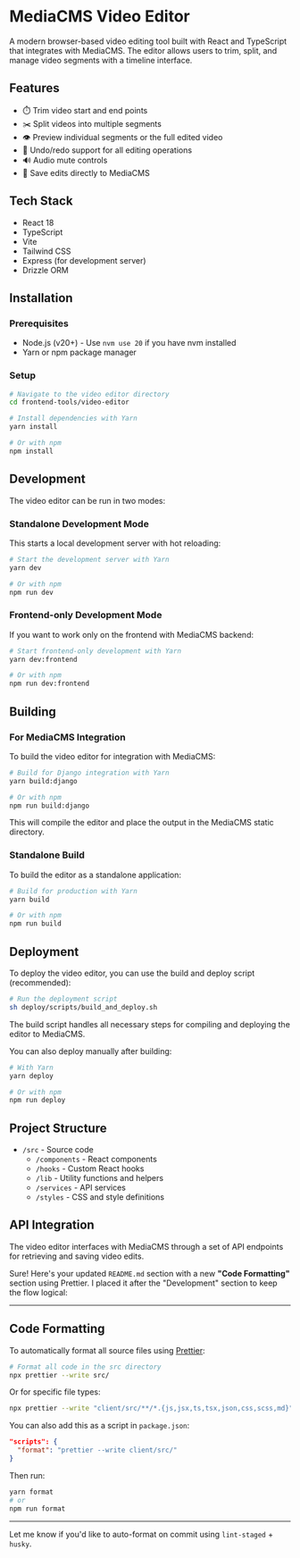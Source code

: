 # MediaCMS Video Editor

A modern browser-based video editing tool built with React and TypeScript that integrates with MediaCMS. The editor allows users to trim, split, and manage video segments with a timeline interface.

## Features

-   ⏱️ Trim video start and end points
-   ✂️ Split videos into multiple segments
-   👁️ Preview individual segments or the full edited video
-   🔄 Undo/redo support for all editing operations
-   🔊 Audio mute controls
-   💾 Save edits directly to MediaCMS

## Tech Stack

-   React 18
-   TypeScript
-   Vite
-   Tailwind CSS
-   Express (for development server)
-   Drizzle ORM

## Installation

### Prerequisites

-   Node.js (v20+) - Use `nvm use 20` if you have nvm installed
-   Yarn or npm package manager

### Setup

```bash
# Navigate to the video editor directory
cd frontend-tools/video-editor

# Install dependencies with Yarn
yarn install

# Or with npm
npm install
```

## Development

The video editor can be run in two modes:

### Standalone Development Mode

This starts a local development server with hot reloading:

```bash
# Start the development server with Yarn
yarn dev

# Or with npm
npm run dev
```

### Frontend-only Development Mode

If you want to work only on the frontend with MediaCMS backend:

```bash
# Start frontend-only development with Yarn
yarn dev:frontend

# Or with npm
npm run dev:frontend
```

## Building

### For MediaCMS Integration

To build the video editor for integration with MediaCMS:

```bash
# Build for Django integration with Yarn
yarn build:django

# Or with npm
npm run build:django
```

This will compile the editor and place the output in the MediaCMS static directory.

### Standalone Build

To build the editor as a standalone application:

```bash
# Build for production with Yarn
yarn build

# Or with npm
npm run build
```

## Deployment

To deploy the video editor, you can use the build and deploy script (recommended):

```bash
# Run the deployment script
sh deploy/scripts/build_and_deploy.sh
```

The build script handles all necessary steps for compiling and deploying the editor to MediaCMS.

You can also deploy manually after building:

```bash
# With Yarn
yarn deploy

# Or with npm
npm run deploy
```

## Project Structure

-   `/src` - Source code
    -   `/components` - React components
    -   `/hooks` - Custom React hooks
    -   `/lib` - Utility functions and helpers
    -   `/services` - API services
    -   `/styles` - CSS and style definitions

## API Integration

The video editor interfaces with MediaCMS through a set of API endpoints for retrieving and saving video edits.

Sure! Here's your updated `README.md` section with a new **"Code Formatting"** section using Prettier. I placed it after the "Development" section to keep the flow logical:

---

## Code Formatting

To automatically format all source files using [Prettier](https://prettier.io):

```bash
# Format all code in the src directory
npx prettier --write src/
```

Or for specific file types:

```bash
npx prettier --write "client/src/**/*.{js,jsx,ts,tsx,json,css,scss,md}"
```

You can also add this as a script in `package.json`:

```json
"scripts": {
  "format": "prettier --write client/src/"
}
```

Then run:

```bash
yarn format
# or
npm run format
```

---

Let me know if you'd like to auto-format on commit using `lint-staged` + `husky`.
